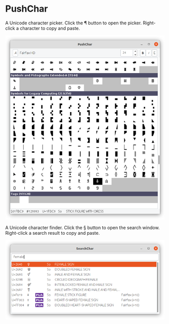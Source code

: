 # PushChar

A Unicode character picker. Click the ¶ button to open the picker. Right-click a character to copy and paste.

![](wiki/push.png)

A Unicode character finder. Click the § button to open the search window. Right-click a search result to copy and paste.

![](wiki/search.png)
